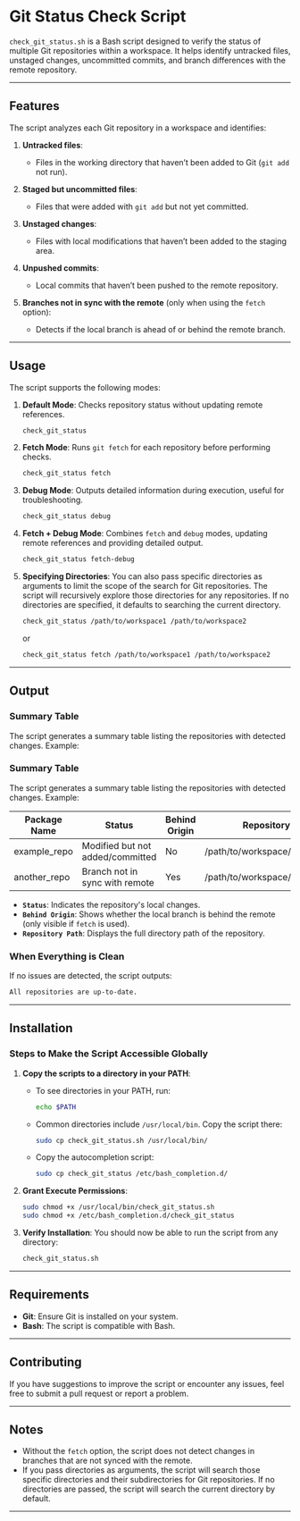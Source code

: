 # Git Status Check Script

`check_git_status.sh` is a Bash script designed to verify the status of multiple Git repositories within a workspace. It helps identify untracked files, unstaged changes, uncommitted commits, and branch differences with the remote repository.

---

## Features

The script analyzes each Git repository in a workspace and identifies:

1. **Untracked files**:
   - Files in the working directory that haven’t been added to Git (`git add` not run).

2. **Staged but uncommitted files**:
   - Files that were added with `git add` but not yet committed.

3. **Unstaged changes**:
   - Files with local modifications that haven’t been added to the staging area.

4. **Unpushed commits**:
   - Local commits that haven’t been pushed to the remote repository.

5. **Branches not in sync with the remote** (only when using the `fetch` option):
   - Detects if the local branch is ahead of or behind the remote branch.

<!-- 6. **Ignored files**:
   - Files listed in `.gitignore`. -->

---

## Usage

The script supports the following modes:

1. **Default Mode**:
   Checks repository status without updating remote references.

   ```bash
   check_git_status
   ```

2. **Fetch Mode**:
   Runs `git fetch` for each repository before performing checks.

   ```bash
   check_git_status fetch
   ```

3. **Debug Mode**:
   Outputs detailed information during execution, useful for troubleshooting.

   ```bash
   check_git_status debug
   ```

4. **Fetch + Debug Mode**:
   Combines `fetch` and `debug` modes, updating remote references and providing detailed output.

   ```bash
   check_git_status fetch-debug
   ```
5. **Specifying Directories**:
   You can also pass specific directories as arguments to limit the scope of the search for Git repositories. The script will recursively explore those directories for any repositories. If no directories are specified, it defaults to searching the current directory.
      ```bash
   check_git_status /path/to/workspace1 /path/to/workspace2
   ```
   or
   ```bash
   check_git_status fetch /path/to/workspace1 /path/to/workspace2
   ```

---

## Output

### Summary Table

The script generates a summary table listing the repositories with detected changes. Example:

### Summary Table

The script generates a summary table listing the repositories with detected changes. Example:

| Package Name      | Status                              | Behind Origin | Repository Path                                    |
|--------------------|-------------------------------------|---------------|-----------------------------------------------------|
| example_repo       | Modified but not added/committed   | No            | /path/to/workspace/example_repo                     |
| another_repo       | Branch not in sync with remote     | Yes           | /path/to/workspace/another_repo                     |

- **`Status`**: Indicates the repository's local changes.
- **`Behind Origin`**: Shows whether the local branch is behind the remote (only visible if `fetch` is used).
- **`Repository Path`**: Displays the full directory path of the repository.

### When Everything is Clean

If no issues are detected, the script outputs:

```bash
All repositories are up-to-date.
```

---

## Installation

### Steps to Make the Script Accessible Globally

1. **Copy the scripts to a directory in your PATH**:
   - To see directories in your PATH, run:
     ```bash
     echo $PATH
     ```
   - Common directories include `/usr/local/bin`. Copy the script there:
     ```bash
     sudo cp check_git_status.sh /usr/local/bin/
     ```
   - Copy the autocompletion script:
      ```bash
      sudo cp check_git_status /etc/bash_completion.d/
      ```
2. **Grant Execute Permissions**:
   ```bash
   sudo chmod +x /usr/local/bin/check_git_status.sh
   sudo chmod +x /etc/bash_completion.d/check_git_status
   ```

3. **Verify Installation**:
   You should now be able to run the script from any directory:
   ```bash
   check_git_status.sh
   ```

---

## Requirements

- **Git**: Ensure Git is installed on your system.
- **Bash**: The script is compatible with Bash.

---

## Contributing

If you have suggestions to improve the script or encounter any issues, feel free to submit a pull request or report a problem.

---

## Notes

- Without the `fetch` option, the script does not detect changes in branches that are not synced with the remote.
- If you pass directories as arguments, the script will search those specific directories and their subdirectories for Git repositories. If no directories are passed, the script will search the current directory by default.
---
